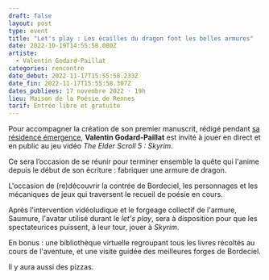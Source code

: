 ```yaml
---
draft: false
layout: post
type: event
title: "Let's play : Les écailles du dragon font les belles armures"
date: 2022-10-19T14:55:58.080Z
artiste:
  - Valentin Godard-Paillat
categories: rencontre
date_debut: 2022-11-17T15:55:58.233Z
date_fin: 2022-11-17T15:55:58.307Z
dates_publiees: 17 novembre 2022 · 19h
lieu: Maison de la Poésie de Rennes
tarif: Entrée libre et gratuite
---
```

Pour accompagner la création de son premier manuscrit, rédigé pendant [sa résidence émergence](https://maiporennes.fr/residence/2022/09/02/r-sidence-mergence.html), **Valentin Godard-Paillat** est invité à jouer en direct et en public au jeu vidéo *The Elder Scroll 5 : Skyrim*.

Ce sera l’occasion de se réunir pour terminer ensemble la quête qui l'anime depuis le début de son écriture : fabriquer une armure de dragon.

L'occasion de (re)découvrir la contrée de Bordeciel, les personnages et les mécaniques de jeux qui traversent le recueil de poésie en cours.

Après l'intervention vidéoludique et le forgeage collectif de l'armure, Saumure, l'avatar utilisé durant le *let's play*, sera à disposition pour que les spectateurices puissent, à leur tour, jouer à *Skyrim*.

En bonus : une bibliothèque virtuelle regroupant tous les livres récoltés au cours de l'aventure, et une visite guidée des meilleures forges de Bordeciel.

Il y aura aussi des pizzas.